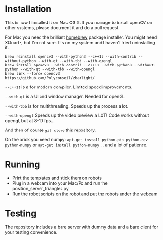 # Installation
This is how I installed it on Mac OS X. If you manage to install openCV on other systems, 
please document it and do a pull request.

For Mac you need the brilliant [homebrew](https://brew.sh/) package installer. You might need XQuartz, but I'm not sure. 
It's on my system and I haven't tried uninstalling it.
```
brew reinstall opencv3 --with-python3 --c++11 --with-contrib --without-python --with-qt --with-tbb --with-opengl
brew install opencv3 --with-contrib --c++11 --with-python3 --without-python --with-qt --with-tbb --with-opengl
brew link --force opencv3
https://github.com/Polyconseil/zbarlight/
```


`--c++11` is a for modern compiler. Limited speed improvements.

`--with-qt` is a UI and window manager. Needed for openGL

`--with-tbb` is for multithreading. Speeds up the process a lot.

`--with-opengl` Speeds up the video preview a LOT! Code works without opengl, but at 8-10 fps... 

And then of course `git clone` this repository.

On the brick you need numpy:
`apt-get install python-pip python-dev python-numpy`
or
`apt-get install python-numpy`
... and a lot of patience.

# Running
- Print the templates and stick them on robots
- Plug in a webcam into your Mac/Pc and run the position_server_triangles.py
- Run the robot scripts on the robot and put the robots under the webcam
 
# Testing
The repository includes a bare server with dummy data and a bare client for your testing convenience.